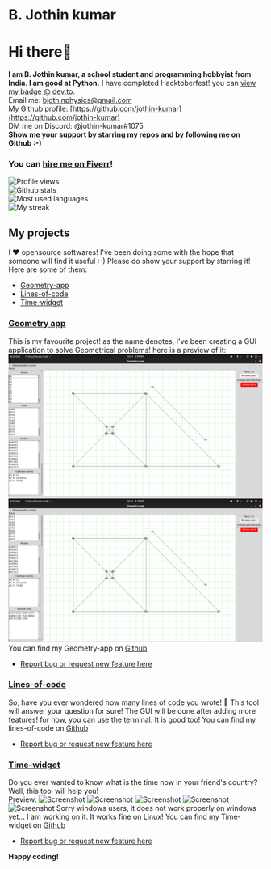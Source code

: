 # B. Jothin kumar
# Hi there👋
**I am B. Jothin kumar, a school student and programming hobbyist from India. I am good at Python.**
I have completed Hacktoberfest! you can [view my badge @ dev.to](https://dev.to/jothinkumar).  
Email me: [bjothinphysics@gmail.com](mailto:bjothinphysics@gmail.com)  
My Github profile: [https://github.com/jothin-kumar](https://github.com/jothin-kumar)  
DM me on Discord: @jothin-kumar#1075  
**Show me your support by starring my repos and by following me on Github :-)**  
### You can [hire me on Fiverr](https://www.fiverr.com/jothin_kumar)!  
![Profile views](https://visitor-badge.glitch.me/badge?page_id=Jothin-kumar.Jothin-kumar.jothin-kumar.github.io)  
![Github stats](https://github-readme-stats.vercel.app/api?username=Jothin-kumar&count_private=true&show_icons=true&theme=radical)  
![Most used languages](https://github-readme-stats.vercel.app/api/top-langs/?username=Jothin-kumar&theme=radical)  
![My streak](https://github-readme-streak-stats.herokuapp.com/?user=Jothin-kumar&theme=dark)
## My projects
I ❤️ opensource softwares! I've been doing some with the hope that someone will find it useful :-) Please do show your support by starring it!
Here are some of them:
 - [Geometry-app](/Geometry-app)
 - [Lines-of-code](/lines-of-code)
 - [Time-widget](/time-widget)
### [Geometry app](/Geometry-app)
This is my favourite project! as the name denotes, I've been creating a GUI application to solve Geometrical problems! here is a preview of it:
![Screenshot of Geometry app](https://github.com/Jothin-kumar/Geometry-app/blob/geometry-app/geometry%20app-1.png?raw=true)
![Screenshot of Geometry app](https://github.com/Jothin-kumar/Geometry-app/blob/geometry-app/geometry%20app-2.png?raw=true)
You can find my Geometry-app on [Github](https://github.com/jothin-kumar/geometry-app)  
 - [Report bug or request new feature here](https://github.com/Jothin-kumar/Geometry-app/issues/new/choose)
### [Lines-of-code](/lines-of-code)
So, have you ever wondered how many lines of code you wrote! 🤔 This tool will answer your question for sure! The GUI will be done after adding more features! for now, you can use the terminal. It is good too!
You can find my lines-of-code on [Github](https://github.com/Jothin-kumar/lines-of-code)  
 - [Report bug or request new feature here](https://github.com/Jothin-kumar/lines-of-code/issues/new/choose)
### [Time-widget](/time-widget)
Do you ever wanted to know what is the time now in your friend's country? Well, this tool will help you!  
Preview:
![Screenshot](https://jothin-kumar.github.io/time-widget/screenshots/1.png)
![Screenshot](https://jothin-kumar.github.io/time-widget/screenshots/2.png)
![Screenshot](https://jothin-kumar.github.io/time-widget/screenshots/3.png)
![Screenshot](https://jothin-kumar.github.io/time-widget/screenshots/4.png)
![Screenshot](https://jothin-kumar.github.io/time-widget/screenshots/5.png)
Sorry windows users, it does not work properly on windows yet... I am working on it. It works fine on Linux!
You can find my Time-widget on [Github](https://github.com/Jothin-kumar/time-widget)  
 - [Report bug or request new feature here](https://github.com/Jothin-kumar/time-widget/issues/new/choose)  

**Happy coding!**

